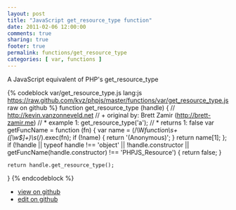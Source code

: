 ```yaml
---
layout: post
title: "JavaScript get_resource_type function"
date: 2011-02-06 12:00:00
comments: true
sharing: true
footer: true
permalink: functions/get_resource_type
categories: [ var, functions ]
---
```

A JavaScript equivalent of PHP's get_resource_type
<!-- more -->
{% codeblock var/get_resource_type.js lang:js https://raw.github.com/kvz/phpjs/master/functions/var/get_resource_type.js raw on github %}
function get_resource_type (handle) {
    // http://kevin.vanzonneveld.net
    // +   original by: Brett Zamir (http://brett-zamir.me)
    // *     example 1: get_resource_type('a');
    // *     returns 1: false
    var getFuncName = function (fn) {
        var name = (/\W*function\s+([\w\$]+)\s*\(/).exec(fn);
        if (!name) {
            return '(Anonymous)';
        }
        return name[1];
    };
    if (!handle || typeof handle !== 'object' || !handle.constructor || getFuncName(handle.constructor) !== 'PHPJS_Resource') {
        return false;
    }

    return handle.get_resource_type();
}
{% endcodeblock %}
<ul>
 <li><a href="https://github.com/kvz/phpjs/blob/master/functions/var/get_resource_type.js">view on github</a></li>
 <li><a href="https://github.com/kvz/phpjs/edit/master/functions/var/get_resource_type.js">edit on github</a></li>
</ul>
